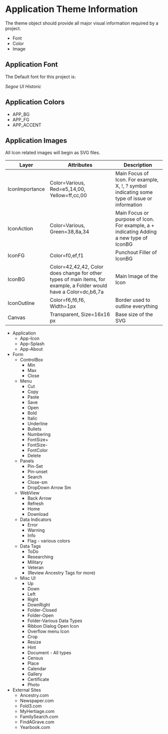 ﻿# Application Theme Information

The theme object should provide all major visual information required by a project.

* Font
* Color
* Image

## Application Font

The Default font for this project is:

*Segoe UI Historic*


## Application Colors

* APP_BG
* APP_FG
* APP_ACCENT

## Application Images

All Icon related images will begin as SVG files.

|Layer|Attributes|Description|
|-----|----------|-----------|
|IconImportance|Color=Various, Red=e5,14,00, Yellow=ff,cc,00|Main Focus of Icon. For example, X, !, ? symbol indicating some type of issue or information|
|IconAction|Color=Various, Green=38,8a,34|Main Focus or purpose of Icon. For example, a + indicating Adding a new type of IconBG|
|IconFG|Color=f0,ef,f1|Punchout Filler of IconBG|
|IconBG|Color=42,42,42, Color does change for other types of main items, for example, a Folder would have a Color=dc,b6,7a|Main Image of the Icon|
|IconOutline|Color=f6,f6,f6, Width=1px|Border used to outline everything|
|Canvas|Transparent, Size=16x16 px|Base size of the SVG|


* Application
  * App-Icon
  * App-Splash
  * App-About
* Form
  * ControlBox
    * Min
    * Max
    * Close
  * Menu
    * Cut
    * Copy
    * Paste
    * Save
    * Open
    * Bold
    * Italic
    * Underline
    * Bullets
    * Numbering
    * FontSize+
    * FontSize-
    * FontColor
    * Delete
  * Panels
    * Pin-Set
    * Pin-unset
    * Search
    * Close-sm
    * DropDown Arrow Sm
  * WebView
    * Back Arrow
    * Refresh
    * Home
    * Download
  * Data Indicators
    * Error
    * Warning
    * Info
    * Flag - various colors
  * Data Tags
    * ToDo
    * Researching
    * Military
    * Veteran
    * (Review Ancestry Tags for more)
  * Misc UI
    * Up
    * Down
    * Left
    * Right
    * DownRight
    * Folder-Closed
    * Folder-Open
    * Folder-Various Data Types
    * Ribbon Dialog Open Icon
    * Overflow menu Icon
    * Crop
    * Resize
    * Hint
    * Document - All types
    * Census
    * Place
    * Calendar
    * Gallery
    * Certificate
    * Photo
* External Sites
  * Ancestry.com
  * Newspaper.com
  * Fold3.com
  * MyHertiage.com
  * FamilySearch.com
  * FindAGrave.com
  * Yearbook.com